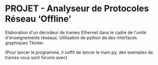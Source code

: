 # PROJET - Analyseur de Protocoles Réseau ‘Offline’

Elaboration d'un décodeur de trames Ethernet dans le cadre de l'unité d'enseignements réseaux. Utilisation de python de des interfaces graphiques Tkinter.

(Pour lancer le programme, il suffit de lancer le main.py, des exemples de trames vous sont forunis avec)
